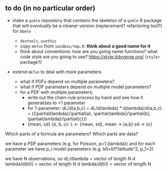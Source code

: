 ## to do (in no particular order)

- make a `qzmle` repository that contains the skeleton of a `qzmle` R package that will *eventually* be a cleaner version (replacement? refactoring tool?) for `bbmle`
    - `devtools`, `usethis`
	- copy `mkfun` from `sandbox/tmp.R`: **think about a good name for it**
	- think about conventions: how are you going name functions? what code style are you going to use? https://style.tidyverse.org/ (`styler` package?)
	
- extend `mkfun` to deal with more parameters
	- what if PDFs depend on multiple parameters?
    - what if PDF parameters depend on multiple model parameters?
    - for a PDF with multiple parameters:
	     - write out the chain-rule process by hand and see how it generalizes to >1 parameter
		 - for 1-parameter: dL/d(a,b,c) = dL/d(lambda) * d(lambda)/d(a,b,c) = ({\partial{lambda}/\partial{a}, \partial{lambda}/\partial{b}, \partial{lambda}/\partial{c}})
		 - {mean, sd}  {a, b, c}:  L <- {mean, sd}, mean -> {a,b} sd -> {c}

Which parts of a formula are parameters? Which parts are data?

we have p  PDF parameters (e.g. for Poisson, p=1 {lambda})
and for each parameter we have p_i model parameters (e.g. b0+b1*latitude^2, p_1=2)

we have N observations, so dL/dlambda = vector of length N
d lambda/d(b0) = vector of length N
d lambda/d(b1) = vector of length N
